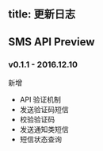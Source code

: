 
title: 更新日志
---

## SMS API Preview 

### v0.1.1 - 2016.12.10

<span class="changelog add">新增</span>

- API 验证机制
- 发送验证码短信
- 校验验证码
- 发送通知类短信
- 短信状态查询









